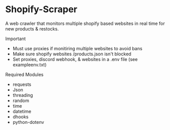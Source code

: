 # Shopify-Scraper
A web crawler that monitors multiple shopify based websites in real time for new products &amp; restocks. 

Important
- Must use proxies if monitiring multiple websites to avoid bans
- Make sure shopify websites /products.json isn't blocked
- Set proxies, discord webhook, & websites in a .env file (see exampleenv.txt)

Required Modules
- requests
- Json
- threading
- random
- time
- datetime
- dhooks
- python-dotenv
